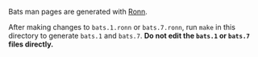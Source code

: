 Bats man pages are generated with [Ronn](http://rtomayko.github.io/ronn/).

After making changes to `bats.1.ronn` or `bats.7.ronn`, run `make` in
this directory to generate `bats.1` and `bats.7`. **Do not edit the
`bats.1` or `bats.7` files directly.**
